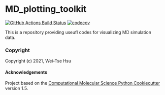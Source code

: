 MD_plotting_toolkit
==============================
[//]: # (Badges)
[![GitHub Actions Build Status](https://github.com/REPLACE_WITH_OWNER_ACCOUNT/MD_plotting_toolkit/workflows/CI/badge.svg)](https://github.com/REPLACE_WITH_OWNER_ACCOUNT/MD_plotting_toolkit/actions?query=workflow%3ACI)
[![codecov](https://codecov.io/gh/REPLACE_WITH_OWNER_ACCOUNT/MD_plotting_toolkit/branch/master/graph/badge.svg)](https://codecov.io/gh/REPLACE_WITH_OWNER_ACCOUNT/MD_plotting_toolkit/branch/master)


This is a repository providing useufl codes for visualizing MD simulation data.

### Copyright

Copyright (c) 2021, Wei-Tse Hsu


#### Acknowledgements
 
Project based on the 
[Computational Molecular Science Python Cookiecutter](https://github.com/molssi/cookiecutter-cms) version 1.5.

